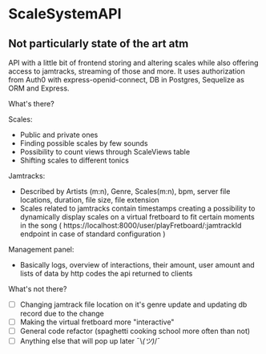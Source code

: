 # ScaleSystemAPI
## Not particularly state of the art atm 

API with a little bit of frontend storing and altering scales while also offering access to jamtracks, streaming of those and more. It uses authorization from Auth0 with express-openid-connect, DB in Postgres, Sequelize as ORM and Express.

What's there?

  Scales:
  - Public and private ones
  - Finding possible scales by few sounds
  - Possibility to count views through ScaleViews table 
  - Shifting scales to different tonics
  
  Jamtracks:
  - Described by Artists (m:n), Genre, Scales(m:n), bpm, server file locations, duration, file size, file extension 
  - Scales related to jamtracks contain timestamps creating a possibility to dynamically display scales on a virtual fretboard to fit certain moments in the song ( https://localhost:8000/user/playFretboard/:jamtrackId endpoint in case of standard configuration )
  
  Management panel:
  - Basically logs, overview of interactions, their amount, user amount and lists of data by http codes the api returned to clients

What's not there?
- [ ] Changing jamtrack file location on it's genre update and updating db record due to the change
- [ ] Making the virtual fretboard more "interactive"
- [ ] General code refactor (spaghetti cooking school more often than not)
- [ ] Anything else that will pop up later ¯\\_(ツ)_/¯
